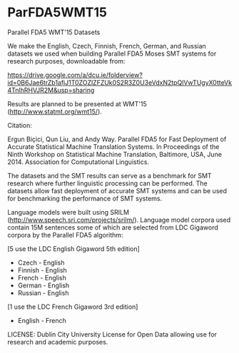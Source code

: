 # ParFDA5WMT15
Parallel FDA5 WMT'15 Datasets

We make the English, Czech, Finnish, French, German, and Russian datasets we used when building Parallel FDA5 Moses SMT systems for research purposes, downloadable from:

https://drive.google.com/a/dcu.ie/folderview?id=0B6Jae6trZb1afjJ1T0ZOZlZFZUk0S2R3Z0U3eVdxN2tpQlVwTUgyX0tteVk4TnlhRHVJR2M&usp=sharing

Results are planned to be presented at WMT'15 (http://www.statmt.org/wmt15/).

Citation:

Ergun Biçici, Qun Liu, and Andy Way. Parallel FDA5 for Fast Deployment of Accurate Statistical Machine Translation Systems. In Proceedings of the Ninth Workshop on Statistical Machine Translation, Baltimore, USA, June 2014. Association for Computational Linguistics.

The datasets and the SMT results can serve as a benchmark for SMT research where further linguistic processing can be performed. The datasets allow fast deployment of accurate SMT systems and can be used for benchmarking the performance of SMT systems.

Language models were built using SRILM (http://www.speech.sri.com/projects/srilm/). Language model corpora used contain 15M sentences some of which are selected from LDC Gigaword corpora by the Parallel FDA5 algorithm:

[5 use the LDC English Gigaword 5th edition]

- Czech - English
- Finnish - English
- French - English
- German - English
- Russian - English

[1 use the LDC French Gigaword 3rd edition]

- English - French

LICENSE: Dublin City University License for Open Data allowing use for research and academic purposes.
